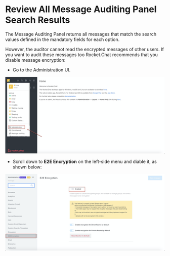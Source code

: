 # Review All Message Auditing Panel Search Results

The Message Auditing Panel returns all messages that match the search values defined in the mandatory fields for each option.

However, the auditor cannot read the encrypted messages of other users. If you want to audit these messages too Rocket.Chat recommends that you disable message encryption:

* Go to the Administration UI.

![](../../../.gitbook/assets/image%20%28297%29.png)

* Scroll down to **E2E Encryption** on the left-side menu and diable it, as shown below:

![](../../../.gitbook/assets/image%20%28303%29%20%282%29%20%282%29.png)

